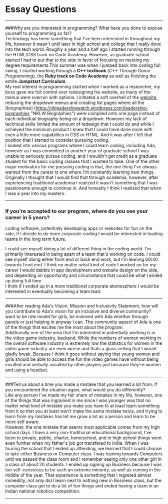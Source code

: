 # Essay Questions  

---  

###Why are you interested in programming? What have you done to expose yourself to programming so far?  
Technology has been something that I've been interested in throughout my life, however it wasn't until later in high school and college that I really dove into the tech world. Roughly a year and a half ago I started running through the HTML/CSS track on Code Academy. However, as graduate school started I had to put that to the side in favor of focusing on meeting my degree requirements.This summer was when I jumped back into coding full swing. I started working through a **C++ textbook** (*C++ Through Game Programming*), the **Ruby track on Code Academy** as well as finishing the entire **Jumpstart Curriculum**.  
My real interest in programming started when I worked as a researcher, my boss gave me full control over redesigning his website, as many of the menus were overrun with options. I initiated a soft overhall of the [website](https://nkleadershipwatch.wordpress.com "North Korea Leadership Watch"), reducing the dropdown menus and creating list pages where all the [biographies] (https://nkleadershipwatch.wordpress.com/leadership-biographies "NKLW Biographies") were complied onto one page instead of each individual biography being on a dropdown. However my lack of technical skills limited the amount of redesign that I could do and while I achieved the minimum product I knew that I could have done more with even a little more capabilites in CSS or HTML. And it was after I left that position that I started to consider pursuing coding.  
I looked into various programs where I could learn coding, including Ada, however as I was committed to another year of graduate school I was unable to seriously pursue coding, and I wouldn't get credit as a graduate student for the basic coding classes that I wanted to take. One of the other major motivators for me pursuing coding is that, the one thing I've always wanted from the career is one where I'm constantly learning new things. Originally I thought that I would find that through academia, however, after experiencing traditional academia I realized it wasn't something that I was passionante enough to continue in. And honestly I think I realized that when I was a year into my masters.  

---
### If you're accepted to our program, where do you see your career in 5 years?  
coding software, potentially developing apps or websites for fun on the side, if I decide to do more corporate coding I would be interested in leading teams in the long term future.  

I could see myself doing a lot of different thing in the coding world. I'm primarily interested in being apart of a team that's working on code. I could see myself doing either front end or back end work, but I'm leaning 60/40 towards front end. I think no matter what kind of code I worked on for my career I would dabble in app development and website design on the side, and depending on opportunity and circumstance that could be what I ended up doing full time.  
I think if I ended up in a more traditional corporate atomesphere I would be interested in eventually becoming a team lead.

---
###After reading Ada's Vision, Mission and Inclusivity Statement, how will you contribute to Ada's vision for an inclusive and diverse community?  
want to be role model for girls, be invloved with Ada whether through panels or just helping in anyway I can. The community aspect of Ada is one of the things that excites me the most about the program.  
Additionally one of the area that I'm interested in potentially working is in the video game industry, backend. While the numbers of women working in the overall software industry is extremely low the statistics for women in the video game industry are even worse and thats a glass ceiling that I would gladly break. Because I think it goes without saying that young women and girls should be able to access the fun the video games have without being insulted and verbally assulted by other players just because they're women and using a headset. 

---
###Tell us about a time you made a mistake that you learned a lot from. If you encountered the situation again, what would you do differently?  
Like any person I've made my fair share of mistakes in my life, however, one of the things that was ingrained in me since I was younger was that no matter what kind of mistake you make you have to at least learn something from it so that you at least won't make the same mistake twice, and trying to learn from my mistakes has let me grow a lot as a person and learn to be more self aware.  
However, the one mistake that seems most applicable comes from my high school days. I have a very non-traditional educational background, I've been to private, public, charter, homeschool, and in high school things went even further when my father's job got transfered to India. When I was touring the school that I ended up attending, we learned that I could choose to take either Business or Computer class. I was leaning towards Computers until we passed the class room and I remember seeing only one other girl in a class of about 20 students. I ended up signing up Business because I was too self-consicous to be such an extreme minority, as well as coming in the middle of the year. That experience is something that I regreted almost immeditly, not only did I learn next to nothing new in Business class, but the computer class got to do a lot of fun things and ended having a team in an Indian national robotics competition.   

---
